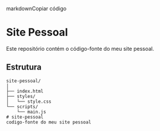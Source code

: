 markdownCopiar código
# Site Pessoal

Este repositório contém o código-fonte do meu site pessoal.

## Estrutura

```plaintext
site-pessoal/
│
├── index.html
├── styles/
│   └── style.css
└── scripts/
    └── main.js
# site-pessoal
codigo-fonte do meu site pessoal 
